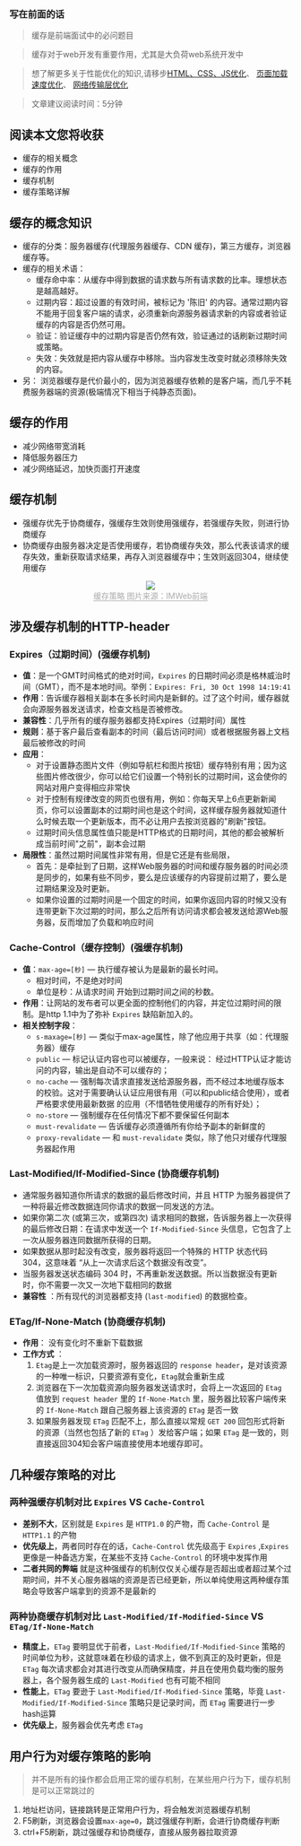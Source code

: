 ### 写在前面的话
> 缓存是前端面试中的必问题目

> 缓存对于web开发有重要作用，尤其是大负荷web系统开发中

> 想了解更多关于性能优化的知识,请移步[HTML、CSS、JS优化](./[前端性能优化]HTML、CSS、JS篇.md)、 [页面加载速度优化](./[前端性能优化]页面加载速度优化.md)、 [网络传输层优化](./[前端性能优化]网络传输层优化.md)

> 文章建议阅读时间：5分钟

## 阅读本文您将收获
* 缓存的相关概念
* 缓存的作用
* 缓存机制
* 缓存策略详解

## 缓存的概念知识
* 缓存的分类：服务器缓存(代理服务器缓存、CDN 缓存)，第三方缓存，浏览器缓存等。
* 缓存的相关术语：
	* 缓存命中率：从缓存中得到数据的请求数与所有请求数的比率。理想状态是越高越好。
	* 过期内容：超过设置的有效时间，被标记为 '陈旧' 的内容。通常过期内容不能用于回复客户端的请求，必须重新向源服务器请求新的内容或者验证缓存的内容是否仍然可用。
	* 验证：验证缓存中的过期内容是否仍然有效，验证通过的话刷新过期时间或策略。
	* 失效：失效就是把内容从缓存中移除。当内容发生改变时就必须移除失效的内容。
* 另： 浏览器缓存是代价最小的，因为浏览器缓存依赖的是客户端，而几乎不耗费服务器端的资源(极端情况下相当于纯静态页面)。

## 缓存的作用
* 减少网络带宽消耗
* 降低服务器压力
* 减少网络延迟，加快页面打开速度

## 缓存机制
* 强缓存优先于协商缓存，强缓存生效则使用强缓存，若强缓存失败，则进行协商缓存
* 协商缓存由服务器决定是否使用缓存，若协商缓存失效，那么代表该请求的缓存失效，重新获取请求结果，再存入浏览器缓存中；生效则返回304，继续使用缓存

<center>
    <img src="../images/http-header-cache.png">
    <div><span style="color: #aaa; border-bottom: 1px solid #aaa;">缓存策略  图片来源：IMWeb前端</span></div>
</center>

## 涉及缓存机制的HTTP-header
### Expires（过期时间）(强缓存机制)
* **值**：是一个GMT时间格式的绝对时间，`Expires` 的日期时间必须是格林威治时间（GMT），而不是本地时间。举例：`Expires: Fri, 30 Oct 1998 14:19:41`
* **作用**：告诉缓存器相关副本在多长时间内是新鲜的。过了这个时间，缓存器就会向源服务器发送请求，检查文档是否被修改。
* **兼容性**：几乎所有的缓存服务器都支持Expires（过期时间）属性
* **规则**：基于客户最后查看副本的时间（最后访问时间）或者根据服务器上文档最后被修改的时间
* **应用**：
	* 对于设置静态图片文件（例如导航栏和图片按钮）缓存特别有用；因为这些图片修改很少，你可以给它们设置一个特别长的过期时间，这会使你的网站对用户变得相应非常快
	* 对于控制有规律改变的网页也很有用，例如：你每天早上6点更新新闻页，你可以设置副本的过期时间也是这个时间，这样缓存服务器就知道什么时候去取一个更新版本，而不必让用户去按浏览器的"刷新"按钮。
	* 过期时间头信息属性值只能是HTTP格式的日期时间，其他的都会被解析成当前时间"之前"，副本会过期
* **局限性**：虽然过期时间属性非常有用，但是它还是有些局限，
	* 首先：是牵扯到了日期，这样Web服务器的时间和缓存服务器的时间必须是同步的，如果有些不同步，要么是应该缓存的内容提前过期了，要么是过期结果没及时更新。
	* 如果你设置的过期时间是一个固定的时间，如果你返回内容的时候又没有连带更新下次过期的时间，那么之后所有访问请求都会被发送给源Web服务器，反而增加了负载和响应时间

### Cache-Control（缓存控制）(强缓存机制)
* **值**：`max-age=[秒]` — 执行缓存被认为是最新的最长时间。
	* 相对时间，不是绝对时间
	* 单位是秒：从请求时间 开始到过期时间之间的秒数。
* **作用**：让网站的发布者可以更全面的控制他们的内容，并定位过期时间的限制。是http 1.1中为了弥补 `Expires` 缺陷新加入的。
* **相关控制字段**：
	* `s-maxage=[秒]` — 类似于max-age属性，除了他应用于共享（如：代理服务器）缓存
	* `public` — 标记认证内容也可以被缓存，一般来说： 经过HTTP认证才能访问的内容，输出是自动不可以缓存的；
	* `no-cache` — 强制每次请求直接发送给源服务器，而不经过本地缓存版本的校验。这对于需要确认认证应用很有用（可以和public结合使用），或者严格要求使用最新数据 的应用（不惜牺牲使用缓存的所有好处）；
	* `no-store` — 强制缓存在任何情况下都不要保留任何副本
	* `must-revalidate` — 告诉缓存必须遵循所有你给予副本的新鲜度的
	* `proxy-revalidate` — 和 `must-revalidate` 类似，除了他只对缓存代理服务器起作用
 
### Last-Modified/If-Modified-Since (协商缓存机制)
* 通常服务器知道你所请求的数据的最后修改时间，并且 HTTP 为服务器提供了一种将最近修改数据连同你请求的数据一同发送的方法。
* 如果你第二次 (或第三次，或第四次) 请求相同的数据，告诉服务器上一次获得的最后修改日期：在请求中发送一个 `If-Modified-Since` 头信息，它包含了上一次从服务器连同数据所获得的日期。
* 如果数据从那时起没有改变，服务器将返回一个特殊的 HTTP 状态代码 304，这意味着 “从上一次请求后这个数据没有改变”。
* 当服务器发送状态编码 304 时，不再重新发送数据。所以当数据没有更新时，你不需要一次又一次地下载相同的数据
* **兼容性** ：所有现代的浏览器都支持 (`last-modified`) 的数据检查。

### ETag/If-None-Match (协商缓存机制)
* **作用**： 没有变化时不重新下载数据
* **工作方式** ：
	1. `Etag`是上一次加载资源时，服务器返回的 `response header`，是对该资源的一种唯一标识，只要资源有变化，`Etag`就会重新生成
	2. 浏览器在下一次加载资源向服务器发送请求时，会将上一次返回的 `Etag` 值放到 `request header` 里的 `If-None-Match` 里，服务器比较客户端传来的 `If-None-Match` 跟自己服务器上该资源的 `ETag` 是否一致
	3. 如果服务器发现 `ETag` 匹配不上，那么直接以常规 `GET 200` 回包形式将新的资源（当然也包括了新的 `ETag` ）发给客户端；如果 `ETag` 是一致的，则直接返回304知会客户端直接使用本地缓存即可。

## 几种缓存策略的对比
### 两种强缓存机制对比 `Expires` VS `Cache-Control`
* **差别不大**，区别就是 `Expires` 是 `HTTP1.0` 的产物，而 `Cache-Control` 是 `HTTP1.1` 的产物
* **优先级上**，两者同时存在的话，`Cache-Control` 优先级高于 `Expires` ,`Expires` 更像是一种备选方案，在某些不支持 `Cache-Control` 的环境中发挥作用
* **二者共同的弊端** 就是这种强缓存的机制仅仅关心缓存是否超出或者超过某个过期时间，并不关心服务器端的资源是否已经更新，所以单纯使用这两种缓存策略会导致客户端拿到的资源不是最新的

### 两种协商缓存机制对比 `Last-Modified/If-Modified-Since` VS `ETag/If-None-Match`
* **精度上**，`ETag` 要明显优于前者，`Last-Modified/If-Modified-Since` 策略的时间单位为秒，这就意味着在秒级的请求上，做不到真正的及时更新，但是 `ETag` 每次请求都会对其进行改变从而确保精度，并且在使用负载均衡的服务器上，各个服务器生成的 `Last-Modified` 也有可能不相同
* **性能上**，`ETag` 要逊于 `Last-Modified/If-Modified-Since` 策略，毕竟 `Last-Modified/If-Modified-Since` 策略只是记录时间，而 `ETag` 需要进行一步hash运算
* **优先级上**，服务器会优先考虑 `ETag`

## 用户行为对缓存策略的影响
> 并不是所有的操作都会启用正常的缓存机制，在某些用户行为下，缓存机制是可以正常跳过的

1. 地址栏访问，链接跳转是正常用户行为，将会触发浏览器缓存机制
2. F5刷新，浏览器会设置`max-age=0`，跳过强缓存判断，会进行协商缓存判断
3. ctrl+F5刷新，跳过强缓存和协商缓存，直接从服务器拉取资源

